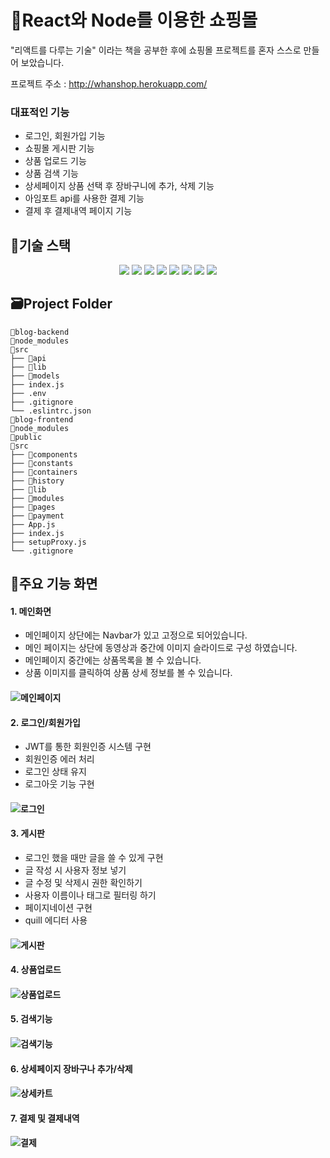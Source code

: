 # 🦄React와 Node를 이용한 쇼핑몰
"리액트를 다루는 기술" 이라는 책을 공부한 후에 쇼핑몰 프로젝트를 혼자 스스로 만들어 보았습니다.
 
프로젝트 주소 : 
http://whanshop.herokuapp.com/  
### 대표적인 기능
* 로그인, 회원가입 기능
* 쇼핑몰 게시판 기능
* 상품 업로드 기능
* 상품 검색 기능
* 상세페이지 상품 선택 후 장바구니에 추가, 삭제 기능
* 아임포트 api를 사용한 결제 기능 
* 결제 후 결제내역 페이지 기능

## 🔨기술 스택
<div align="center">
  <img src="https://img.shields.io/badge/React-61DAFB?style=for-the-badge&logo=React&logoColor=white">
  <img src="https://img.shields.io/badge/Node.js-339933?style=for-the-badge&logo=Node.js&logoColor=white">
  <img src="https://img.shields.io/badge/Heroku-430098?style=for-the-badge&logo=Heroku&logoColor=white">
  <img src="https://img.shields.io/badge/Nodemon-76D04B?style=for-the-badge&logo=Nodemon&logoColor=white">
  <img src="https://img.shields.io/badge/Redux-764ABC?style=for-the-badge&logo=Redux&logoColor=white">
  <img src="https://img.shields.io/badge/Redux-Saga-999999?style=for-the-badge&logo=Redux-Saga&logoColor=white">
  <img src="https://img.shields.io/badge/MongoDB-47A248?style=for-the-badge&logo=MongoDB&logoColor=white">
  <img src="https://img.shields.io/badge/Koa-33333D?style=for-the-badge&logo=Koa&logoColor=white">
</div>


## 🗃️Project Folder

```
📁blog-backend
📁node_modules
📁src
├── 📁api
├── 📁lib
├── 📁models
├── index.js
├── .env
├── .gitignore
└── .eslintrc.json
📁blog-frontend
📁node_modules
📁public
📁src
├── 📁components
├── 📁constants
├── 📁containers
├── 📁history
├── 📁lib
├── 📁modules
├── 📁pages
├── 📁payment
├── App.js
├── index.js
├── setupProxy.js
└── .gitignore

```

## 📌주요 기능 화면
#### **1. 메인화면**   

- 메인페이지 상단에는 Navbar가 있고 고정으로 되어있습니다.
- 메인 페이지는 상단에 동영상과 중간에 이미지 슬라이드로 구성 하였습니다.
- 메인페이지 중간에는 상품목록을 볼 수 있습니다. 
- 상품 이미지를 클릭하여 상품 상세 정보를 볼 수 있습니다. 

#### ![메인페이지](https://user-images.githubusercontent.com/98297436/192531793-3abac667-5d94-43dc-8671-3d33f92b84e2.gif)

#### **2. 로그인/회원가입**   

- JWT를 통한 회원인증 시스템 구현
- 회원인증 에러 처리
- 로그인 상태 유지
- 로그아웃 기능 구현

#### ![로그인](https://user-images.githubusercontent.com/98297436/192680108-74166645-799d-45a8-ac32-88e7e7025a11.gif)

#### **3. 게시판**   

- 로그인 했을 때만 글을 쓸 수 있게 구현
- 글 작성 시 사용자 정보 넣기
- 글 수정 및 삭제시 권한 확인하기
- 사용자 이름이나 태그로 필터링 하기
- 페이지네이션 구현
- quill 에디터 사용

#### ![게시판](https://user-images.githubusercontent.com/98297436/192680926-22a2bddd-d3b5-4b0b-a63a-6f7b77d4724c.gif)

#### **4. 상품업로드**   


#### ![상품업로드](https://user-images.githubusercontent.com/98297436/192681828-c80ff7c9-1601-4a97-8815-2de8febc9dd3.gif)

#### **5. 검색기능**  


#### ![검색기능](https://user-images.githubusercontent.com/98297436/192681747-6be87183-681b-42f0-b385-f3f869932bd0.gif)

#### **6. 상세페이지 장바구나 추가/삭제**  


#### ![상세카트](https://user-images.githubusercontent.com/98297436/192681894-1cbed180-e381-4d53-9afc-d10f3c3f897a.gif)

#### **7. 결제 및 결제내역**  


#### ![결제](https://user-images.githubusercontent.com/98297436/192681937-87ab351b-8cf8-421b-a39a-90a0db7976e3.gif)
